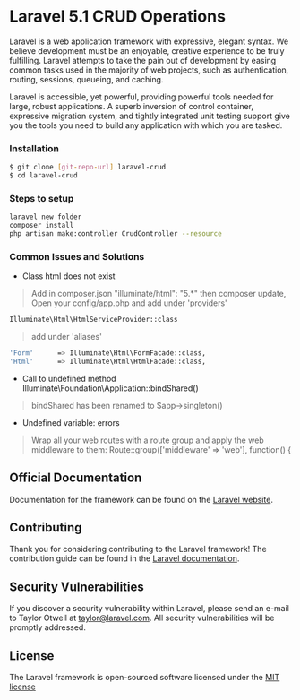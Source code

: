 # Laravel 5.1 CRUD Operations

Laravel is a web application framework with expressive, elegant syntax. We believe development must be an enjoyable, creative experience to be truly fulfilling. Laravel attempts to take the pain out of development by easing common tasks used in the majority of web projects, such as authentication, routing, sessions, queueing, and caching.

Laravel is accessible, yet powerful, providing powerful tools needed for large, robust applications. A superb inversion of control container, expressive migration system, and tightly integrated unit testing support give you the tools you need to build any application with which you are tasked.

### Installation
```sh
$ git clone [git-repo-url] laravel-crud
$ cd laravel-crud
```

### Steps to setup
```sh
laravel new folder
composer install
php artisan make:controller CrudController --resource
```

### Common Issues and Solutions
* Class html does not exist
> Add in composer.json  "illuminate/html": "5.*"
> then composer update, 
> Open your config/app.php and add under 'providers'
```sh
Illuminate\Html\HtmlServiceProvider::class
```
> add under 'aliases'
```sh
'Form'      => Illuminate\Html\FormFacade::class,
'Html'      => Illuminate\Html\HtmlFacade::class,
```
* Call to undefined method Illuminate\Foundation\Application::bindShared()
>  bindShared has been renamed to $app->singleton()
* Undefined variable: errors
> Wrap all your web routes with a route group and apply the web middleware to them:
Route::group(['middleware' => 'web'], function() {



## Official Documentation

Documentation for the framework can be found on the [Laravel website](http://laravel.com/docs).

## Contributing

Thank you for considering contributing to the Laravel framework! The contribution guide can be found in the [Laravel documentation](http://laravel.com/docs/contributions).

## Security Vulnerabilities

If you discover a security vulnerability within Laravel, please send an e-mail to Taylor Otwell at taylor@laravel.com. All security vulnerabilities will be promptly addressed.

## License

The Laravel framework is open-sourced software licensed under the [MIT license](http://opensource.org/licenses/MIT)

